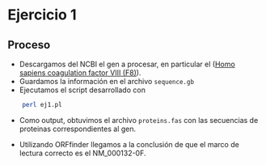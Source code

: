 # Ejercicio 1

## Proceso

-   Descargamos del NCBI el gen a procesar, en particular el ([Homo sapiens coagulation factor VIII (F8)](https://www.ncbi.nlm.nih.gov/nuccore/NM_000132.4)).
-   Guardamos la información en el archivo `sequence.gb`
-   Ejecutamos el script desarrollado con

```bash
    perl ej1.pl
```

-   Como output, obtuvimos el archivo `proteins.fas` con las secuencias de proteinas correspondientes al gen.

-   Utilizando ORFfinder llegamos a la conclusión de que el marco de lectura correcto es el NM_000132-0F.